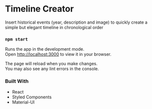 # Timeline Creator

Insert historical events (year, description and image) to quickly create a simple but elegant timeline in chronological order

### `npm start`

Runs the app in the development mode.\
Open [http://localhost:3000](http://localhost:3000) to view it in your browser.

The page will reload when you make changes.\
You may also see any lint errors in the console.

### Built With

- React
- Styled Components
- Material-UI
